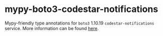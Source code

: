 # mypy-boto3-codestar-notifications

Mypy-friendly type annotations for `boto3` 1.10.19 `codestar-notifications` service.
More information can be found [here](https://github.com/vemel/mypy_boto3).